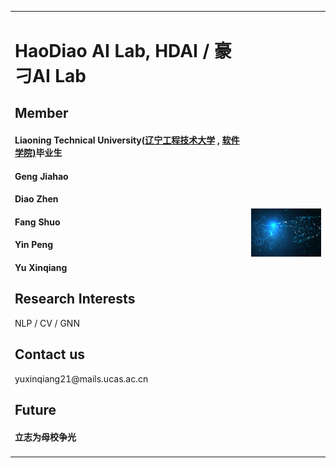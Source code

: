 <table border="0">
    <tr>
    <td width="75%">
      <h1>HaoDiao AI Lab, HDAI / 豪刁AI Lab</h1>
      <h2>Member</h2>
      <h4><p>Liaoning Technical University(<a href="https://www.lntu.edu.cn">辽宁工程技术大学</a> , <a href="https://rjxy.lntu.edu.cn">软件学院)</a>毕业生</p><h4>
      <h4>Geng Jiahao</h4>
      <h4>Diao Zhen</h4>
      <h4>Fang Shuo</h4>
      <h4>Yin Peng</h4>
      <h4>Yu Xinqiang</h4>
      <h2>Research Interests</h2>
      <p>NLP / CV / GNN</p>
      <h2>Contact us</h2>
      <p>yuxinqiang21@mails.ucas.ac.cn</p>
      <h2>Future</h2>
       <h4>立志为母校争光</h4>
    </td>
    <td width="30%">
      <img src="/final_img1.jpg" width="100%"/>      
    </td>
  </tr>
</table>
